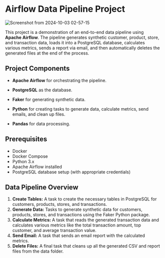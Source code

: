 # Airflow Data Pipeline Project

![Screenshot from 2024-10-03 02-57-15](https://github.com/user-attachments/assets/f94ed0d9-9cf1-4406-bbd4-35ac800d1eb3)

This project is a demonstration of an end-to-end data pipeline using **Apache Airflow**. The pipeline generates synthetic customer, product, store, and transaction data, loads it into a PostgreSQL database, calculates various metrics, sends a report via email, and then automatically deletes the generated files at the end of the process.

## Project Components

- **Apache Airflow** for orchestrating the pipeline.
- **PostgreSQL** as the database.

- **Faker** for generating synthetic data.
- **Python** for creating tasks to generate data, calculate metrics, send emails, and clean up files.
- **Pandas** for data processing.

## Prerequisites

- Docker
- Docker Compose
- Python 3.x
- Apache Airflow installed
- PostgreSQL database setup (with appropriate credentials)

## Data Pipeline Overview

1. **Create Tables:** A task to create the necessary tables in PostgreSQL for customers, products, stores, and transactions.
2. **Generate Data:** Tasks to generate synthetic data for customers, products, stores, and transactions using the Faker Python package.
3. **Calculate Metrics:** A task that reads the generated transaction data and calculates various metrics like the total transaction amount, top customer, and average transaction value.
4. **Send Email:** A task that sends an email report with the calculated metrics.
5. **Delete Files:** A final task that cleans up all the generated CSV and report files from the data folder.



